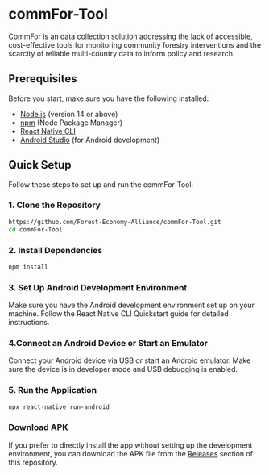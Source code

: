 
# commFor-Tool 

CommFor is an data collection solution addressing the lack of accessible, cost-effective tools for monitoring community forestry interventions and the scarcity of reliable multi-country data to inform policy and research.




## Prerequisites

Before you start, make sure you have the following installed:

- [Node.js](https://nodejs.org/) (version 14 or above)
- [npm](https://www.npmjs.com/) (Node Package Manager)
- [React Native CLI](https://reactnative.dev/docs/environment-setup)
- [Android Studio](https://developer.android.com/studio) (for Android development)

## Quick Setup

Follow these steps to set up and run the commFor-Tool:

### 1. Clone the Repository

```sh
https://github.com/Forest-Economy-Alliance/commFor-Tool.git
cd commFor-Tool

```
### 2. Install Dependencies
   ```sh 
   npm install
   ```

### 3. Set Up Android Development Environment
Make sure you have the Android development environment set up on your machine. Follow the React Native CLI Quickstart guide for detailed instructions.

### 4.Connect an Android Device or Start an Emulator
Connect your Android device via USB or start an Android emulator. Make sure the device is in developer mode and USB debugging is enabled.

### 5. Run the Application
```sh
npx react-native run-android
```                                                                                                   




### Download APK
If you prefer to directly install the app without setting up the development environment, you can download the APK file from the [Releases](https://github.com/Forest-Economy-Alliance/commFor-Tool/releases) section of this repository.
